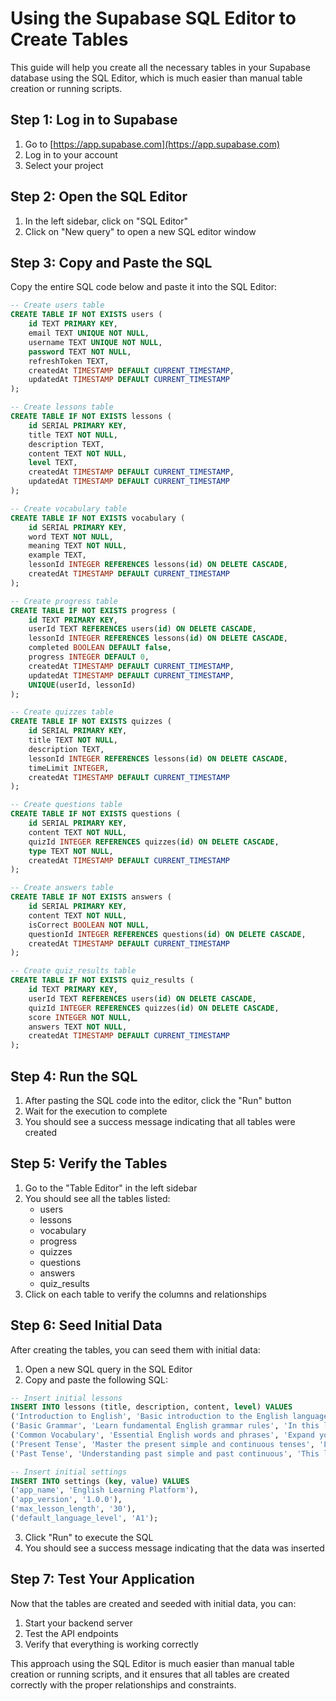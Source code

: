 # Using the Supabase SQL Editor to Create Tables

This guide will help you create all the necessary tables in your Supabase database using the SQL Editor, which is much easier than manual table creation or running scripts.

## Step 1: Log in to Supabase

1. Go to [https://app.supabase.com](https://app.supabase.com)
2. Log in to your account
3. Select your project

## Step 2: Open the SQL Editor

1. In the left sidebar, click on "SQL Editor"
2. Click on "New query" to open a new SQL editor window

## Step 3: Copy and Paste the SQL

Copy the entire SQL code below and paste it into the SQL Editor:

```sql
-- Create users table
CREATE TABLE IF NOT EXISTS users (
    id TEXT PRIMARY KEY,
    email TEXT UNIQUE NOT NULL,
    username TEXT UNIQUE NOT NULL,
    password TEXT NOT NULL,
    refreshToken TEXT,
    createdAt TIMESTAMP DEFAULT CURRENT_TIMESTAMP,
    updatedAt TIMESTAMP DEFAULT CURRENT_TIMESTAMP
);

-- Create lessons table
CREATE TABLE IF NOT EXISTS lessons (
    id SERIAL PRIMARY KEY,
    title TEXT NOT NULL,
    description TEXT,
    content TEXT NOT NULL,
    level TEXT,
    createdAt TIMESTAMP DEFAULT CURRENT_TIMESTAMP,
    updatedAt TIMESTAMP DEFAULT CURRENT_TIMESTAMP
);

-- Create vocabulary table
CREATE TABLE IF NOT EXISTS vocabulary (
    id SERIAL PRIMARY KEY,
    word TEXT NOT NULL,
    meaning TEXT NOT NULL,
    example TEXT,
    lessonId INTEGER REFERENCES lessons(id) ON DELETE CASCADE,
    createdAt TIMESTAMP DEFAULT CURRENT_TIMESTAMP
);

-- Create progress table
CREATE TABLE IF NOT EXISTS progress (
    id TEXT PRIMARY KEY,
    userId TEXT REFERENCES users(id) ON DELETE CASCADE,
    lessonId INTEGER REFERENCES lessons(id) ON DELETE CASCADE,
    completed BOOLEAN DEFAULT false,
    progress INTEGER DEFAULT 0,
    createdAt TIMESTAMP DEFAULT CURRENT_TIMESTAMP,
    updatedAt TIMESTAMP DEFAULT CURRENT_TIMESTAMP,
    UNIQUE(userId, lessonId)
);

-- Create quizzes table
CREATE TABLE IF NOT EXISTS quizzes (
    id SERIAL PRIMARY KEY,
    title TEXT NOT NULL,
    description TEXT,
    lessonId INTEGER REFERENCES lessons(id) ON DELETE CASCADE,
    timeLimit INTEGER,
    createdAt TIMESTAMP DEFAULT CURRENT_TIMESTAMP
);

-- Create questions table
CREATE TABLE IF NOT EXISTS questions (
    id SERIAL PRIMARY KEY,
    content TEXT NOT NULL,
    quizId INTEGER REFERENCES quizzes(id) ON DELETE CASCADE,
    type TEXT NOT NULL,
    createdAt TIMESTAMP DEFAULT CURRENT_TIMESTAMP
);

-- Create answers table
CREATE TABLE IF NOT EXISTS answers (
    id SERIAL PRIMARY KEY,
    content TEXT NOT NULL,
    isCorrect BOOLEAN NOT NULL,
    questionId INTEGER REFERENCES questions(id) ON DELETE CASCADE,
    createdAt TIMESTAMP DEFAULT CURRENT_TIMESTAMP
);

-- Create quiz_results table
CREATE TABLE IF NOT EXISTS quiz_results (
    id TEXT PRIMARY KEY,
    userId TEXT REFERENCES users(id) ON DELETE CASCADE,
    quizId INTEGER REFERENCES quizzes(id) ON DELETE CASCADE,
    score INTEGER NOT NULL,
    answers TEXT NOT NULL,
    createdAt TIMESTAMP DEFAULT CURRENT_TIMESTAMP
);
```

## Step 4: Run the SQL

1. After pasting the SQL code into the editor, click the "Run" button
2. Wait for the execution to complete
3. You should see a success message indicating that all tables were created

## Step 5: Verify the Tables

1. Go to the "Table Editor" in the left sidebar
2. You should see all the tables listed:
   - users
   - lessons
   - vocabulary
   - progress
   - quizzes
   - questions
   - answers
   - quiz_results
3. Click on each table to verify the columns and relationships

## Step 6: Seed Initial Data

After creating the tables, you can seed them with initial data:

1. Open a new SQL query in the SQL Editor
2. Copy and paste the following SQL:

```sql
-- Insert initial lessons
INSERT INTO lessons (title, description, content, level) VALUES
('Introduction to English', 'Basic introduction to the English language', 'Welcome to your first English lesson! In this lesson, we''ll cover the basics of English grammar and vocabulary.', 'A1'),
('Basic Grammar', 'Learn fundamental English grammar rules', 'In this lesson, we''ll explore the basic building blocks of English grammar including nouns, verbs, and adjectives.', 'A1'),
('Common Vocabulary', 'Essential English words and phrases', 'Expand your vocabulary with these commonly used English words and phrases that will help you in everyday conversations.', 'A1'),
('Present Tense', 'Master the present simple and continuous tenses', 'Learn how to use the present simple and present continuous tenses correctly in various contexts.', 'A2'),
('Past Tense', 'Understanding past simple and past continuous', 'This lesson covers how to talk about past events using the past simple and past continuous tenses.', 'A2');

-- Insert initial settings
INSERT INTO settings (key, value) VALUES
('app_name', 'English Learning Platform'),
('app_version', '1.0.0'),
('max_lesson_length', '30'),
('default_language_level', 'A1');
```

3. Click "Run" to execute the SQL
4. You should see a success message indicating that the data was inserted

## Step 7: Test Your Application

Now that the tables are created and seeded with initial data, you can:

1. Start your backend server
2. Test the API endpoints
3. Verify that everything is working correctly

This approach using the SQL Editor is much easier than manual table creation or running scripts, and it ensures that all tables are created correctly with the proper relationships and constraints.
